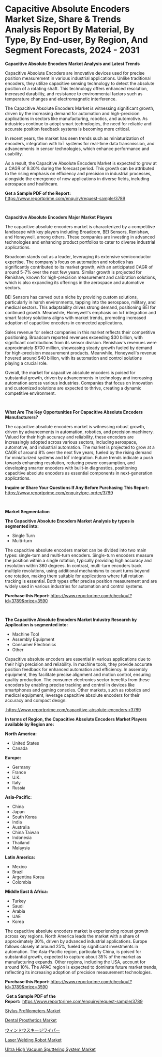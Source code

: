 <p><h1>Capacitive Absolute Encoders Market Size, Share & Trends Analysis Report By Material, By Type, By End-user, By Region, And Segment Forecasts, 2024 - 2031</h1></p><p><strong>Capacitive Absolute Encoders Market Analysis and Latest Trends</strong></p>
<p><p>Capacitive Absolute Encoders are innovative devices used for precise position measurement in various industrial applications. Unlike traditional encoders, they utilize capacitive sensing technology to detect the absolute position of a rotating shaft. This technology offers enhanced resolution, increased durability, and resistance to environmental factors such as temperature changes and electromagnetic interference.</p><p>The Capacitive Absolute Encoders Market is witnessing significant growth, driven by the increasing demand for automation and high-precision applications in sectors like manufacturing, robotics, and automotive. As industries continue to adopt smart technologies, the need for reliable and accurate position feedback systems is becoming more critical. </p><p>In recent years, the market has seen trends such as miniaturization of encoders, integration with IoT systems for real-time data transmission, and advancements in sensor technologies, which enhance performance and usability. </p><p>As a result, the Capacitive Absolute Encoders Market is expected to grow at a CAGR of 9.30% during the forecast period. This growth can be attributed to the rising emphasis on efficiency and precision in industrial processes, alongside the emergence of new applications in diverse fields, including aerospace and healthcare.</p></p>
<p><strong>Get a Sample PDF of the Report:&nbsp;</strong> <a href="https://www.reportprime.com/enquiry/request-sample/3789">https://www.reportprime.com/enquiry/request-sample/3789</a></p>
<p>&nbsp;</p>
<p><strong>Capacitive Absolute Encoders Major Market Players</strong></p>
<p><p>The capacitive absolute encoders market is characterized by a competitive landscape with key players including Broadcom, BEI Sensors, Renishaw, and Honeywell, among others. These companies are investing in advanced technologies and enhancing product portfolios to cater to diverse industrial applications.</p><p>Broadcom stands out as a leader, leveraging its extensive semiconductor expertise. The company's focus on automation and robotics has significantly contributed to its market growth, with an anticipated CAGR of around 5-7% over the next few years. Similar growth is projected for Renishaw, known for high-precision measurement and calibration solutions, which is also expanding its offerings in the aerospace and automotive sectors.</p><p>BEI Sensors has carved out a niche by providing custom solutions, particularly in harsh environments, tapping into the aerospace, military, and medical sectors. This adaptability drives strong demand, positioning BEI for continued growth. Meanwhile, Honeywell's emphasis on IoT integration and smart factory solutions aligns with market trends, promoting increased adoption of capacitive encoders in connected applications.</p><p>Sales revenue for select companies in this market reflects their competitive positioning. Broadcom reported revenues exceeding $30 billion, with significant contributions from its sensor division. Renishaw's revenues were approximately $700 million, showcasing steady growth fueled by demand for high-precision measurement products. Meanwhile, Honeywell's revenue hovered around $40 billion, with its automation and control solutions playing a crucial role.</p><p>Overall, the market for capacitive absolute encoders is poised for substantial growth, driven by advancements in technology and increasing automation across various industries. Companies that focus on innovation and customized solutions are expected to thrive, creating a dynamic competitive environment.</p></p>
<p>&nbsp;</p>
<p><strong>What Are The Key Opportunities For Capacitive Absolute Encoders Manufacturers?</strong></p>
<p><p>The capacitive absolute encoders market is witnessing robust growth, driven by advancements in automation, robotics, and precision machinery. Valued for their high accuracy and reliability, these encoders are increasingly adopted across various sectors, including aerospace, automotive, and industrial automation. The market is projected to grow at a CAGR of around 8% over the next five years, fueled by the rising demand for miniaturized systems and IoT integration. Future trends indicate a push towards enhancing resolution, reducing power consumption, and developing smarter encoders with built-in diagnostics, positioning capacitive absolute encoders as essential components in next-generation applications.</p></p>
<p><strong>Inquire or Share Your Questions If Any Before Purchasing This Report:</strong> <a href="https://www.reportprime.com/enquiry/pre-order/3789">https://www.reportprime.com/enquiry/pre-order/3789</a></p>
<p>&nbsp;</p>
<p><strong>Market Segmentation</strong></p>
<p><strong>The Capacitive Absolute Encoders Market Analysis by types is segmented into:</strong></p>
<p><ul><li>Single Turn</li><li>Multi-turn</li></ul></p>
<p><p>The capacitive absolute encoders market can be divided into two main types: single-turn and multi-turn encoders. Single-turn encoders measure the position within a single rotation, typically providing high accuracy and resolution within 360 degrees. In contrast, multi-turn encoders track multiple revolutions, using additional mechanisms to count turns beyond one rotation, making them suitable for applications where full rotation tracking is essential. Both types offer precise position measurement and are widely used in various industries for automation and control systems.</p></p>
<p><strong>Purchase this Report:&nbsp;</strong><a href="https://www.reportprime.com/checkout?id=3789&price=3590">https://www.reportprime.com/checkout?id=3789&price=3590</a></p>
<p>&nbsp;</p>
<p><strong>The Capacitive Absolute Encoders Market Industry Research by Application is segmented into:</strong></p>
<p><ul><li>Machine Tool</li><li>Assembly Equipment</li><li>Consumer Electronics</li><li>Other</li></ul></p>
<p><p>Capacitive absolute encoders are essential in various applications due to their high precision and reliability. In machine tools, they provide accurate position feedback for enhanced automation and efficiency. In assembly equipment, they facilitate precise alignment and motion control, ensuring quality production. The consumer electronics sector benefits from these encoders by enabling precise tracking and control in devices like smartphones and gaming consoles. Other markets, such as robotics and medical equipment, leverage capacitive absolute encoders for their accuracy and compact design.</p></p>
<p><a href="https://www.reportprime.com/capacitive-absolute-encoders-r3789">&nbsp;https://www.reportprime.com/capacitive-absolute-encoders-r3789</a></p>
<p><strong>In terms of Region, the Capacitive Absolute Encoders Market Players available by Region are:</strong></p>
<p>
    <p> <strong> North America: </strong>
        <ul>
            <li>United States</li>
            <li>Canada</li>
        </ul>
        </p> 
    <p> <strong> Europe: </strong>
        <ul>
            <li>Germany</li>
            <li>France</li>
            <li>U.K.</li>
            <li>Italy</li>
            <li>Russia</li>
        </ul>
        </p> 
    <p> <strong> Asia-Pacific: </strong>
        <ul>
            <li>China</li>
            <li>Japan</li>
            <li>South Korea</li>
            <li>India</li>
            <li>Australia</li>
            <li>China Taiwan</li>
            <li>Indonesia</li>
            <li>Thailand</li>
            <li>Malaysia</li>
        </ul>
        </p> 
    <p> <strong> Latin America: </strong>
        <ul>
            <li>Mexico</li>
            <li>Brazil</li>
            <li>Argentina Korea</li>
            <li>Colombia</li>
        </ul>
        </p> 
    <p> <strong> Middle East & Africa: </strong>
        <ul>
            <li>Turkey</li>
            <li>Saudi</li>
            <li>Arabia</li>
            <li>UAE</li>
            <li>Korea</li>
        </ul>
    </p>
    </p>
<p><p>The capacitive absolute encoders market is experiencing robust growth across key regions. North America leads the market with a share of approximately 30%, driven by advanced industrial applications. Europe follows closely at around 25%, fueled by significant investments in automation. The Asia-Pacific region, particularly China, is poised for substantial growth, expected to capture about 35% of the market as manufacturing expands. Other regions, including the USA, account for around 10%. The APAC region is expected to dominate future market trends, reflecting its increasing adoption of precision measurement technologies.</p></p>
<p><strong>Purchase this Report: </strong><a href="https://www.reportprime.com/checkout?id=3789&price=3590">https://www.reportprime.com/checkout?id=3789&price=3590</a></p>
<p>&nbsp;<strong>Get a Sample PDF of the Report:&nbsp;&nbsp;</strong><a href="https://www.reportprime.com/enquiry/request-sample/3789">https://www.reportprime.com/enquiry/request-sample/3789</a></p>
<p><strong></strong></p>
<p><p><a href="https://issuu.com/reportprime-2/docs/stylus-profilometers-market-size-20_4f7cf0b5b01b56">Stylus Profilometers Market</a></p><p><a href="https://www.linkedin.com/pulse/booming-dental-prosthetics-market-sector-analysis-growth-projections-1mn4c?trackingId=oTqS1cpcTnWYu3oQpWxRfA%3D%3D">Dental Prosthetics Market</a></p><p><a href="https://medium.com/@mandysw5k1a/%E7%AA%93%E7%94%A8%E3%82%B9%E3%82%AD%E3%83%BC%E3%82%B8%E3%83%BC%E3%83%AF%E3%82%A4%E3%83%91%E3%83%BC%E5%B8%82%E5%A0%B4%E3%81%AE%E8%A6%8F%E6%A8%A1-%E3%82%B7%E3%82%A7%E3%82%A2-%E3%81%8A%E3%82%88%E3%81%B3%E3%83%88%E3%83%AC%E3%83%B3%E3%83%89%E5%88%86%E6%9E%90%E3%83%AC%E3%83%9D%E3%83%BC%E3%83%88-%E8%A3%BD%E5%93%81%E5%88%A5-%E9%87%91%E5%B1%9E%E3%83%99%E3%83%BC%E3%82%B9-%E3%83%97%E3%83%A9%E3%82%B9%E3%83%81%E3%83%83%E3%82%AF%E3%83%99%E3%83%BC%E3%82%B9-%E3%82%BB%E3%82%B0%E3%83%A1%E3%83%B3%E3%83%88%E4%BA%88%E6%B8%AC2024%E5%B9%B4-2031%E5%B9%B4-c1e520f43c44">ウィンドウスキージワイパー</a></p><p><a href="https://medium.com/@philipholland626/global-laser-welding-robot-market-size-is-expected-to-experience-a-cagr-of-5-5-5f8211e864d2">Laser Welding Robot Market</a></p><p><a href="https://github.com/yoshih12/Market-Research-Report-List-4/blob/main/ultra-high-vacuum-sputtering-system-market.md">Ultra High Vacuum Sputtering System Market</a></p></p>